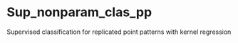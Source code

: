 # Sup_nonparam_clas_pp
Supervised classification for replicated point patterns with kernel regression
